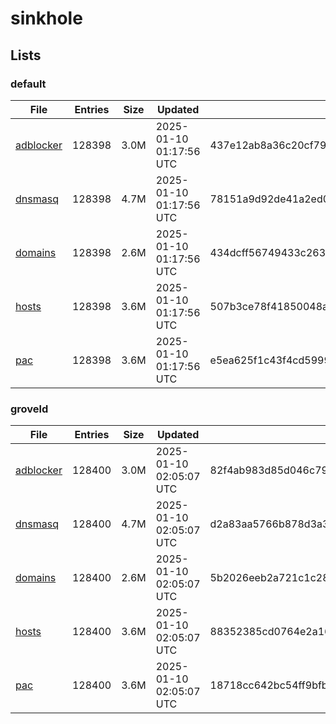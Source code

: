 # sinkhole

## Lists

### default

|File|Entries|Size|Updated|Hash|
|-|-|-|-|-|
|[adblocker](https://raw.githubusercontent.com/groveld/sinkhole/lists/default/adblocker.txt)|128398|3.0M|2025-01-10 01:17:56 UTC|437e12ab8a36c20cf79c5683c565b9ba16277d2c4d59203605d43afc3159b8cd|
|[dnsmasq](https://raw.githubusercontent.com/groveld/sinkhole/lists/default/dnsmasq.txt)|128398|4.7M|2025-01-10 01:17:56 UTC|78151a9d92de41a2ed050139b1f485e2988169140477b1a0d811c5e2bd030430|
|[domains](https://raw.githubusercontent.com/groveld/sinkhole/lists/default/domains.txt)|128398|2.6M|2025-01-10 01:17:56 UTC|434dcff56749433c263c20b10b66369a8446d2fb8378c5a27318dfdc395840d9|
|[hosts](https://raw.githubusercontent.com/groveld/sinkhole/lists/default/hosts.txt)|128398|3.6M|2025-01-10 01:17:56 UTC|507b3ce78f41850048a6f4a2b96bc1657e07aaefffedd1dbe3ee23dd24071164|
|[pac](https://raw.githubusercontent.com/groveld/sinkhole/lists/default/pac.txt)|128398|3.6M|2025-01-10 01:17:56 UTC|e5ea625f1c43f4cd599977da1e5678c58275619c685fc1e6ede2baf9375bb7a8|

### groveld

|File|Entries|Size|Updated|Hash|
|-|-|-|-|-|
|[adblocker](https://raw.githubusercontent.com/groveld/sinkhole/lists/groveld/adblocker.txt)|128400|3.0M|2025-01-10 02:05:07 UTC|82f4ab983d85d046c794832fe9e6c4b28473898d26507ecdc91afeb21c76c778|
|[dnsmasq](https://raw.githubusercontent.com/groveld/sinkhole/lists/groveld/dnsmasq.txt)|128400|4.7M|2025-01-10 02:05:07 UTC|d2a83aa5766b878d3a392ddd354681b042b20f03248a1e0c97fc66831a9093b8|
|[domains](https://raw.githubusercontent.com/groveld/sinkhole/lists/groveld/domains.txt)|128400|2.6M|2025-01-10 02:05:07 UTC|5b2026eeb2a721c1c2895ce64e2ef8a16a3e1f4ce83f9bc107b28031ae977859|
|[hosts](https://raw.githubusercontent.com/groveld/sinkhole/lists/groveld/hosts.txt)|128400|3.6M|2025-01-10 02:05:07 UTC|88352385cd0764e2a16e694bf68ca6c77cd5450181797c9593fe59a73aed9754|
|[pac](https://raw.githubusercontent.com/groveld/sinkhole/lists/groveld/pac.txt)|128400|3.6M|2025-01-10 02:05:07 UTC|18718cc642bc54ff9bfb5f5b155a09fd6559b87f85e7c7bbfdca5caa6cecbf28|
